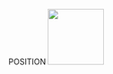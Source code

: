    POSITION 
[<img src= "https://user-images.githubusercontent.com/57319180/145421773-6cc91b91-c340-4d56-8f92-099f956fb27c.png" width="100" height = "100"/>](https://github.com/sajithlakshan/HTML_CSS_JS_PHP/blob/main/CSS/CSS_Selectors.md)         
     
